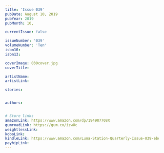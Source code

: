 ```yaml
---
title: 'Issue 039'
pubDate: August 10, 2019
pubYear: 2019
pubMonth: 10,

currentIssue: false

issueNumber: '039'
volumeNumber: 'Ten'
isbn10:
isbn13:

coverImage: 039cover.jpg
coverTitle:

artistName:
artistLink:

stories: 


authors: 


# Store links
amazonLink: https://www.amazon.com/dp/194907708X
gumroadLink: https://gum.co/izwUc
weightlessLink: 
koboLink:
kindleLink: https://www.amazon.com/Luna-Station-Quarterly-Issue-039-ebook/dp/B07X1452B3
payhipLink: 
---
```


        